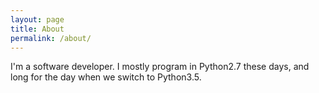 ```yaml
---
layout: page
title: About
permalink: /about/
---
```

I'm a software developer. I mostly program in Python2.7 these days, and long for the day when we switch to Python3.5.
